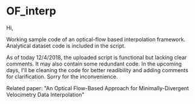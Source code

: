 # OF_interp

Hi, 

Working sample code of an optical-flow based interpolation framework. Analytical dataset code is included in the script.

As of today 12/4/2018, the uploaded script is functional but lacking clear comments. It may also contain some redundant code. In the upcoming days, I'll be cleaning the code for better readibility and adding comments for clarification. Sorry for the inconvenience.

Related paper:  "An Optical Flow-Based Approach for Minimally-Divergent Velocimetry Data Interpolation"


